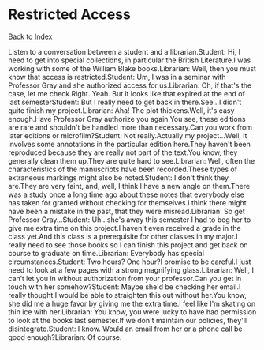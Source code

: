 # Restricted Access
[Back to Index](https://github.com/windows10010/tpoExtractor/blog/master/README.md)

Listen to a conversation between a student and a librarian.Student: Hi, I need to get into special collections, in particular the British Literature.I was working with some of the William Blake books.Librarian: Well, then you must know that access is restricted.Student: Um, I was in a seminar with Professor Gray and she authorized access for us.Librarian: Oh, if that's the case, let me check.Right. Yeah. But it looks like that expired at the end of last semesterStudent: But I really need to get back in there.See...I didn't quite finish my project.Librarian: Aha! The plot thickens.Well, it's easy enough.Have Professor Gray authorize you again.You see, these editions are rare and shouldn't be handled more than necessary.Can you work from later editions or microfilm?Student: Not really.Actually my project...Well, it involves some annotations in the particular edition here.They haven't been reproduced because they are really not part of the text.You know, they generally clean them up.They are quite hard to see.Librarian: Well, often the characteristics of the manuscripts have been recorded.These types of extraneous markings might also be noted.Student: I don't think they are.They are very faint, and, well, I think I have a new angle on them.There was a study once a long time ago about these notes that everybody else has taken for granted without checking for themselves.I think there might have been a mistake in the past, that they were misread.Librarian: So get Professor Gray...Student: Uh...she's away this semester I had to beg her to give me extra time on this project.I haven't even received a grade in the class yet.And this class is a prerequisite for other classes in my major.I really need to see those books so I can finish this project and get back on course to graduate on time.Librarian: Everybody has special circumstances.Student: Two hours? One hour?I promise to be careful.I just need to look at a few pages with a strong magnifying glass.Librarian: Well, I can’t let you in without authorization from your professor.Can you get in touch with her somehow?Student: Maybe she'd be checking her email.I really thought I would be able to straighten this out without her.You know, she did me a huge favor by giving me the extra time.I feel like I'm skating on thin ice with her.Librarian: You know, you were lucky to have had permission to look at the books last semester.If we don't maintain our policies, they'll disintegrate.Student: I know. Would an email from her or a phone call be good enough?Librarian: Of course.